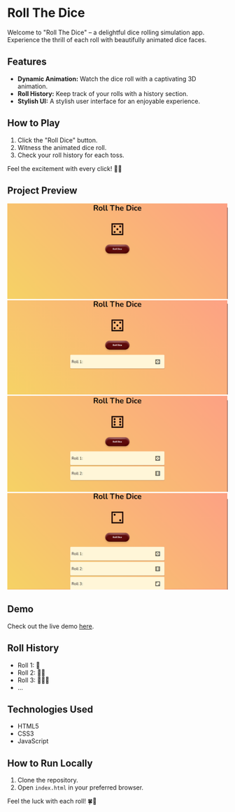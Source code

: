# Roll The Dice

Welcome to "Roll The Dice" – a delightful dice rolling simulation app. Experience the thrill of each roll with beautifully animated dice faces.

## Features
- **Dynamic Animation:** Watch the dice roll with a captivating 3D animation.
- **Roll History:** Keep track of your rolls with a history section.
- **Stylish UI:** A stylish user interface for an enjoyable experience.

## How to Play
1. Click the "Roll Dice" button.
2. Witness the animated dice roll.
3. Check your roll history for each toss.

Feel the excitement with every click! 🎲✨

## Project Preview
![Roll The Dice](./img/Screenshot1.png)
![Roll The Dice](./img/Screenshot2.png)
![Roll The Dice](./img/Screenshot3.png)
![Roll The Dice](./img/Screenshot4.png)

## Demo
Check out the live demo [here](https://siddharthasid.github.io/roll-the-dice/).

## Roll History
- Roll 1: 🎲
- Roll 2: 🎲🎲
- Roll 3: 🎲🎲🎲
- ...

## Technologies Used
- HTML5
- CSS3
- JavaScript

## How to Run Locally
1. Clone the repository.
2. Open `index.html` in your preferred browser.

Feel the luck with each roll! 🍀🎲
